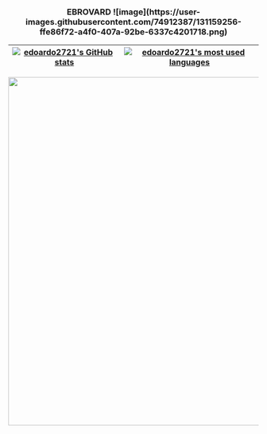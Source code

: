 <h3 align="center">EBROVARD ![image](https://user-images.githubusercontent.com/74912387/131159256-ffe86f72-a4f0-407a-92be-6337c4201718.png)
</h3>

| [![edoardo2721's GitHub stats](https://github-readme-stats.vercel.app/api?username=edoardo2721&count_private=true&show_icons=true&hide=issues&hide_border=true&theme=jolly)](https://github.com/edoardo2721?tab=repositories) | [![edoardo2721's most used languages](https://github-readme-stats.vercel.app/api/top-langs/?username=edoardo2721&layout=compact&hide_border=true&theme=jolly)](https://github.com/edoardo2721?tab=repositories) |
|:-:|:-:|

<p align="center">
  <img src="http://badge42.herokuapp.com/api/stats/ebrovard?privacyEmail=true" width="700" />
</p>


<!--
**edoardo2721/edoardo2721** is a ✨ _special_ ✨ repository because its `README.md` (this file) appears on your GitHub profile.

Here are some ideas to get you started:

- 🔭 I’m currently working on ...
- 🌱 I’m currently learning ...
- 👯 I’m looking to collaborate on ...
- 🤔 I’m looking for help with ...
- 💬 Ask me about ...
- 📫 How to reach me: ...
- 😄 Pronouns: ...
- ⚡ Fun fact: ...
-->
